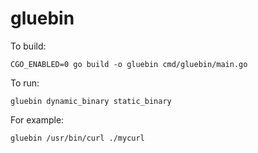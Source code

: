 # gluebin

To build:

```
CGO_ENABLED=0 go build -o gluebin cmd/gluebin/main.go
```

To run:

```
gluebin dynamic_binary static_binary
```

For example:
```
gluebin /usr/bin/curl ./mycurl
```

